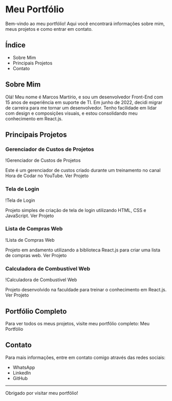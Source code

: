# Meu Portfólio

Bem-vindo ao meu portfólio! Aqui você encontrará informações sobre mim, meus projetos e como entrar em contato.

## Índice

- Sobre Mim
- Principais Projetos
- Contato

## Sobre Mim

Olá! Meu nome é Marcos Martírio, e sou um desenvolvedor Front-End com 15 anos de experiência em suporte de TI. Em junho de 2022, decidi migrar de carreira para me tornar um desenvolvedor. Tenho facilidade em lidar com design e composições visuais, e estou consolidando meu conhecimento em React.js.

## Principais Projetos

### Gerenciador de Custos de Projetos

!Gerenciador de Custos de Projetos

Este é um gerenciador de custos criado durante um treinamento no canal Hora de Codar no YouTube.
Ver Projeto

### Tela de Login

!Tela de Login

Projeto simples de criação de tela de login utilizando HTML, CSS e JavaScript.
Ver Projeto

### Lista de Compras Web

!Lista de Compras Web

Projeto em andamento utilizando a biblioteca React.js para criar uma lista de compras web.
Ver Projeto

### Calculadora de Combustível Web

!Calculadora de Combustível Web

Projeto desenvolvido na faculdade para treinar o conhecimento em React.js.
Ver Projeto

## Portfólio Completo

Para ver todos os meus projetos, visite meu portfólio completo:
Meu Portfólio

## Contato

Para mais informações, entre em contato comigo através das redes sociais:

- WhatsApp
- LinkedIn
- GitHub

---

Obrigado por visitar meu portfólio!
